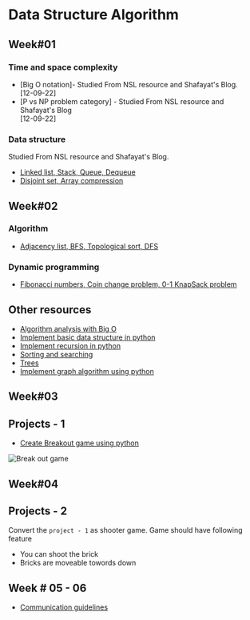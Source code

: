 # Data Structure Algorithm

## Week#01

### Time and space complexity 
- [Big O notation]- Studied From NSL resource and Shafayat's Blog. <br> [12-09-22]
- [P vs NP problem category] - Studied From NSL resource and Shafayat's Blog <br> [12-09-22]

### Data structure
Studied From NSL resource and Shafayat's Blog.
- [Linked list, Stack, Queue, Dequeue](https://github.com/Abdullahil-Mahmud-Arif/nsl-study-materials/blob/main/Data_Structures/Data_Structures_01.ipynb)
- [Disjoint set, Array compression](https://github.com/Abdullahil-Mahmud-Arif/nsl-study-materials/blob/main/Data_Structures/Data_Structures_02.ipynb)

## Week#02
### Algorithm
- [Adjacency list, BFS, Topological sort, DFS](https://github.com/Abdullahil-Mahmud-Arif/nsl-study-materials/blob/main/Data_Structures/Algorithm.ipynb)

### Dynamic programming
- [Fibonacci numbers, Coin change problem, 0-1 KnapSack problem](https://github.com/Abdullahil-Mahmud-Arif/nsl-study-materials/blob/main/Data_Structures/Dynamic_Programming.ipynb)


## Other resources
- [Algorithm analysis with Big O](https://runestone.academy/runestone/books/published/pythonds/AlgorithmAnalysis/toctree.html)
- [Implement basic data structure in python](https://runestone.academy/runestone/books/published/pythonds/BasicDS/toctree.html)
- [Implement recursion in python](https://runestone.academy/runestone/books/published/pythonds/Recursion/toctree.html)
- [Sorting and searching](https://runestone.academy/runestone/books/published/pythonds/SortSearch/toctree.html)
- [Trees](https://runestone.academy/runestone/books/published/pythonds/Trees/toctree.html)
- [Implement graph algorithm using python](https://runestone.academy/runestone/books/published/pythonds/Graphs/toctree.html)

## Week#03
## Projects - 1
- [Create Breakout game using python](https://www.101computing.net/breakout-tutorial-using-pygame-getting-started/)

![Break out game](https://github.com/NSLabTeam/data-structure-algorithm/blob/master/break-out-game.png)
## Week#04
## Projects - 2
Convert the `project - 1` as shooter game.
Game should have following feature
- You can shoot the brick
- Bricks are moveable towords down

## Week # 05 - 06

- [Communication guidelines](https://github.com/NSLabTeam/knowledge-sharing/blob/main/communication-guidelines.pdf)
